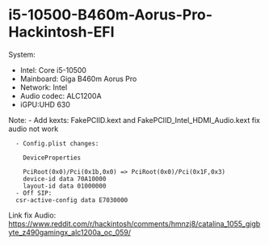 # i5-10500-B460m-Aorus-Pro-Hackintosh-EFI


System:
+ Intel: Core i5-10500
+ Mainboard: Giga B460m Aorus Pro
+ Network: Intel
+ Audio codec: ALC1200A
+ iGPU:UHD 630


Note: - Add kexts: FakePCIID.kext and FakePCIID_Intel_HDMI_Audio.kext fix audio not work

      - Config.plist changes:

        DeviceProperties
        
        PciRoot(0x0)/Pci(0x1b,0x0) => PciRoot(0x0)/Pci(0x1F,0x3)
        device-id data 70A10000
        layout-id data 01000000
      - Off SIP:
      csr-active-config data E7030000
      
Link fix Audio: https://www.reddit.com/r/hackintosh/comments/hmnzj8/catalina_1055_gigbyte_z490gamingx_alc1200a_oc_059/ 
